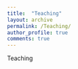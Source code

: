 ```yaml
---
title:  "Teaching"
layout: archive
permalink: /Teaching/
author_profile: true
comments: true
---
```


Teaching